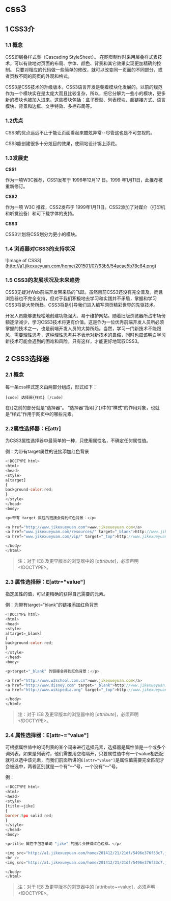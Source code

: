 css3
====

## 1 CSS3介

### 1.1 概念

CSS即层叠样式表（Cascading StyleSheet）。 在网页制作时采用层叠样式表技术，可以有效地对页面的布局、字体、颜色、背景和其它效果实现更加精确的控制。 只要对相应的代码做一些简单的修改，就可以改变同一页面的不同部分，或者页数不同的网页的外观和格式。

CSS3是CSS技术的升级版本，CSS3语言开发是朝着模块化发展的。以前的规范作为一个模块实在是太庞大而且比较复杂，所以，把它分解为一些小的模块，更多新的模块也被加入进来。这些模块包括：盒子模型、列表模块、超链接方式、语言模块、背景和边框、文字特效、多栏布局等。

### 1.2优点

CSS3的优点远远不止于能让页面看起来酷炫异常--尽管这也是不可忽视的。

CSS3能创建很多十分炫目的效果，使网站设计锦上添花。

### 1.3发展史

**CSS1**

作为一项W3C推荐，CSS1发布于 1996年12月17 日。1999 年1月11日，此推荐被重新修订。

**CSS2**

作为一项 W3C 推荐，CSS2发布于 1999年1月11日。CSS2添加了对媒介（打印机和听觉设备）和可下载字体的支持。

**CSS3**

CSS3计划将CSS划分为更小的模块。

### 1.4 浏览器对CSS3的支持状况

![Image of CSS3]
(http://a1.jikexueyuan.com/home/201501/07/63b5/54acae5b78c84.png)

### 1.5 CSS3的发展状况及未来趋势

CSS3无疑对Web前端开发带来质的飞跃。虽然目前CSS3还没有完全普及，而且浏览器也不完全支持，但对于我们积极地去学习和实践并不矛盾，掌握和学习CSS3将是大势所趋。CSS3将是引导我们进入编写网页精彩世界的先驱技术。

开发人员能够更轻松地创建功能强大、易于维护网站。随着旧版浏览器所占市场份额逐渐减少，学习CSS3技术将更有价值。这是作为一位优秀前端开发人员所必须掌握的技术之一，也是前端开发人员的大势所趋。当然，学习一门新技术不能跟风，需要理性思考，这种理性思考并不表示对新技术的畏缩，同时也应该明白学习新技术可能会遇到的困难和风险。只有这样，才能更好地驾驭CSS3。

## 2 CSS3选择器

### 2.1 概念

每一条css样式定义由两部分组成，形式如下：

```
[code] 选择器{样式} [/code] 
```

在{}之前的部分就是“选择器”。 “选择器”指明了{}中的“样式”的作用对象，也就是“样式”作用于网页中的哪些元素。

### 2.2属性选择器：E[attr]

为CSS3属性选择器中最简单的一种，只使用属性名，不确定任何属性值。

例：为带有target属性的链接添加红色背景

```javascript
<!DOCTYPE html>
<html>
<head>
<style>
a[target]
{
background-color:red;
}
</style>
</head>
<body>

<p>带有 target 属性的链接会得到红色背景：</p>

<a href="http://www.jikexueyuan.com">www.jikexueyuan.com</a>
<a href="www.jikexueyuan.com/resources/" target="_blank">http://www.jikexueyuan.com/resources/</a>
<a href="www.jikexueyuan.com/vip/" target="_top">http://www.jikexueyuan.com/vip/</a>

</body>
</html>
```

> 注：对于 IE8 及更早版本的浏览器中的 [<i>attribute</i>]，必须声明 <!DOCTYPE>。

### 2.3 属性选择器：E[attr="value"]

指定属性的值，可以更精确的获得自己需要的元素。

例：为带有target=“blank"的链接添加红色背景

```javascript
<!DOCTYPE html>
<html>
<head>
<style>
a[target=_blank]
{
background-color:red;
}
</style>
</head>
<body>

<p>target="_blank" 的链接会得到红色背景：</p>

<a href="http://www.w3school.com.cn">www.jikexueyuan.com</a>
<a href="http://www.disney.com" target="_blank">http://www.jikexueyuan.com/resources/</a>
<a href="http://www.wikipedia.org" target="_top">http://www.jikexueyuan.com/vip/</a>

</body>
</html>
```

> 注：对于 IE8 及更早版本的浏览器中的 [<i>attribute</i>]，必须声明 <!DOCTYPE>。

### 2.4 属性选择器：E[attr~="value"]

可根据属性值中的词列表的某个词来进行选择元素，选择器是属性值是一个或多个词列表，如果是列表时，他们需要用空格隔开，只要属性值中有一个value相匹配就可以选中该元素，而我们前面所讲的`E[attr="value"]`是属性值需要完全匹配才会被选中，两者区别就是一个有“〜”号，一个没有“〜”号。

例：
```javascript
<!DOCTYPE html>
<html>
<head>
<style>
[title~=jike]
{
border:5px solid red;
}
</style>
</head>
<body>

<p>title 属性中包含单词 "jike" 的图片会获得红色边框。</p>

<img src="http://a1.jikexueyuan.com/home/201412/21/21df/5496e376f33c7.jpg" title="jike xueyuan" />
<br />
<img src="http://a1.jikexueyuan.com/home/201412/21/21df/5496e376f33c7.jpg" title="egret" />

</body>
</html>
```

> 注：对于 IE8 及更早版本的浏览器中的 [attribute~=value]，必须声明 <!DOCTYPE>。
